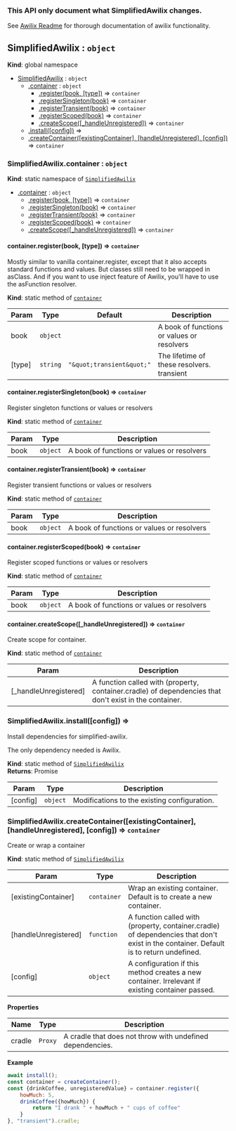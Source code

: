 
### This API only document what SimplifiedAwilix changes. 
See [Awilix Readme](https://github.com/jeffijoe/awilix#readme) for thorough documentation of awilix functionality. 
<a name="SimplifiedAwilix"></a>

## SimplifiedAwilix : <code>object</code>
**Kind**: global namespace  

* [SimplifiedAwilix](#SimplifiedAwilix) : <code>object</code>
    * [.container](#SimplifiedAwilix.container) : <code>object</code>
        * [.register(book, [type])](#SimplifiedAwilix.container.register) ⇒ <code>container</code>
        * [.registerSingleton(book)](#SimplifiedAwilix.container.registerSingleton) ⇒ <code>container</code>
        * [.registerTransient(book)](#SimplifiedAwilix.container.registerTransient) ⇒ <code>container</code>
        * [.registerScoped(book)](#SimplifiedAwilix.container.registerScoped) ⇒ <code>container</code>
        * [.createScope([_handleUnregistered])](#SimplifiedAwilix.container.createScope) ⇒ <code>container</code>
    * [.install([config])](#SimplifiedAwilix.install) ⇒
    * [.createContainer([existingContainer], [handleUnregistered], [config])](#SimplifiedAwilix.createContainer) ⇒ <code>container</code>

<a name="SimplifiedAwilix.container"></a>

### SimplifiedAwilix.container : <code>object</code>
**Kind**: static namespace of [<code>SimplifiedAwilix</code>](#SimplifiedAwilix)  

* [.container](#SimplifiedAwilix.container) : <code>object</code>
    * [.register(book, [type])](#SimplifiedAwilix.container.register) ⇒ <code>container</code>
    * [.registerSingleton(book)](#SimplifiedAwilix.container.registerSingleton) ⇒ <code>container</code>
    * [.registerTransient(book)](#SimplifiedAwilix.container.registerTransient) ⇒ <code>container</code>
    * [.registerScoped(book)](#SimplifiedAwilix.container.registerScoped) ⇒ <code>container</code>
    * [.createScope([_handleUnregistered])](#SimplifiedAwilix.container.createScope) ⇒ <code>container</code>

<a name="SimplifiedAwilix.container.register"></a>

#### container.register(book, [type]) ⇒ <code>container</code>
Mostly similar to vanilla container.register, except that it also accepts standard functions and values.
But classes still need to be wrapped in asClass. And if you want to use inject feature of Awilix, you'll have
to use the asFunction resolver.

**Kind**: static method of [<code>container</code>](#SimplifiedAwilix.container)  

| Param | Type | Default | Description |
| --- | --- | --- | --- |
| book | <code>object</code> |  | A book of functions or values or resolvers |
| [type] | <code>string</code> | <code>&quot;\&quot;transient\&quot;&quot;</code> | The lifetime of these resolvers. transient | singleton | scoped |

<a name="SimplifiedAwilix.container.registerSingleton"></a>

#### container.registerSingleton(book) ⇒ <code>container</code>
Register singleton functions or values or resolvers

**Kind**: static method of [<code>container</code>](#SimplifiedAwilix.container)  

| Param | Type | Description |
| --- | --- | --- |
| book | <code>object</code> | A book of functions or values or resolvers |

<a name="SimplifiedAwilix.container.registerTransient"></a>

#### container.registerTransient(book) ⇒ <code>container</code>
Register transient functions or values or resolvers

**Kind**: static method of [<code>container</code>](#SimplifiedAwilix.container)  

| Param | Type | Description |
| --- | --- | --- |
| book | <code>object</code> | A book of functions or values or resolvers |

<a name="SimplifiedAwilix.container.registerScoped"></a>

#### container.registerScoped(book) ⇒ <code>container</code>
Register scoped functions or values or resolvers

**Kind**: static method of [<code>container</code>](#SimplifiedAwilix.container)  

| Param | Type | Description |
| --- | --- | --- |
| book | <code>object</code> | A book of functions or values or resolvers |

<a name="SimplifiedAwilix.container.createScope"></a>

#### container.createScope([_handleUnregistered]) ⇒ <code>container</code>
Create scope for container.

**Kind**: static method of [<code>container</code>](#SimplifiedAwilix.container)  

| Param | Description |
| --- | --- |
| [_handleUnregistered] | A function called with (property, container.cradle) of dependencies that don't exist in the container. |

<a name="SimplifiedAwilix.install"></a>

### SimplifiedAwilix.install([config]) ⇒
Install dependencies for simplified-awilix.

The only dependency needed is Awilix.

**Kind**: static method of [<code>SimplifiedAwilix</code>](#SimplifiedAwilix)  
**Returns**: Promise<createContainer>  

| Param | Type | Description |
| --- | --- | --- |
| [config] | <code>object</code> | Modifications to the existing configuration. |

<a name="SimplifiedAwilix.createContainer"></a>

### SimplifiedAwilix.createContainer([existingContainer], [handleUnregistered], [config]) ⇒ <code>container</code>
Create or wrap a container

**Kind**: static method of [<code>SimplifiedAwilix</code>](#SimplifiedAwilix)  

| Param | Type | Description |
| --- | --- | --- |
| [existingContainer] | <code>container</code> | Wrap an existing container. Default is to create a new container. |
| [handleUnregistered] | <code>function</code> | A function called with (property, container.cradle) of dependencies that don't exist in the container. Default is to return undefined. |
| [config] | <code>object</code> | A configuration if this method creates a new container. Irrelevant if existing container passed. |

**Properties**

| Name | Type | Description |
| --- | --- | --- |
| cradle | <code>Proxy</code> | A cradle that does not throw with undefined dependencies. |

**Example**  
```js
await install();
const container = createContainer();
const {drinkCoffee, unregisteredValue} = container.register({
    howMuch: 5,
    drinkCoffee({howMuch}) {
        return "I drank " + howMuch + " cups of coffee"
    }
}, "transient").cradle;
```
